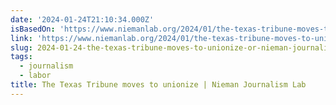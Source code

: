 ```yaml
---
date: '2024-01-24T21:10:34.000Z'
isBasedOn: 'https://www.niemanlab.org/2024/01/the-texas-tribune-moves-to-unionize/'
link: 'https://www.niemanlab.org/2024/01/the-texas-tribune-moves-to-unionize/'
slug: 2024-01-24-the-texas-tribune-moves-to-unionize-or-nieman-journalism-lab
tags:
  - journalism
  - labor
title: The Texas Tribune moves to unionize | Nieman Journalism Lab
---
```


